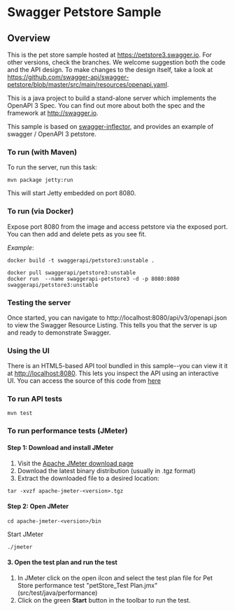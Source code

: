 # Swagger Petstore Sample

## Overview
This is the pet store sample hosted at https://petstore3.swagger.io. For other versions, check the branches.
We welcome suggestion both the code and the API design.
To make changes to the design itself, take a look at https://github.com/swagger-api/swagger-petstore/blob/master/src/main/resources/openapi.yaml.

This is a java project to build a stand-alone server which implements the OpenAPI 3 Spec.  You can find out
more about both the spec and the framework at http://swagger.io.

This sample is based on [swagger-inflector](https://github.com/swagger-api/swagger-inflector), and provides an example of swagger / OpenAPI 3 petstore.

### To run (with Maven)
To run the server, run this task:

```
mvn package jetty:run
```

This will start Jetty embedded on port 8080.

### To run (via Docker)

Expose port 8080 from the image and access petstore via the exposed port. You can then add and delete pets as you see fit.


*Example*:

```
docker build -t swaggerapi/petstore3:unstable .
```

```
docker pull swaggerapi/petstore3:unstable
docker run  --name swaggerapi-petstore3 -d -p 8080:8080 swaggerapi/petstore3:unstable
```


### Testing the server
Once started, you can navigate to http://localhost:8080/api/v3/openapi.json to view the Swagger Resource Listing.
This tells you that the server is up and ready to demonstrate Swagger.

### Using the UI
There is an HTML5-based API tool bundled in this sample--you can view it it at [http://localhost:8080](http://localhost:8080). This lets you inspect the API using an interactive UI.  You can access the source of this code from [here](https://github.com/swagger-api/swagger-ui)

### To run API tests
```
mvn test
```

### To run performance tests (JMeter)
#### Step 1: Download and install JMeter
1. Visit the [Apache JMeter download page](https://jmeter.apache.org/download_jmeter.cgi)
2. Download the latest binary distribution (usually in .tgz format)
3. Extract the downloaded file to a desired location:
```
tar -xvzf apache-jmeter-<version>.tgz
```
#### Step 2: Open JMeter
```
cd apache-jmeter-<version>/bin
```
Start JMeter
```
./jmeter
```
#### 3. Open the test plan and run the test
1. In JMeter click on the open iIcon and select the test plan file for Pet Store performance test "petStore_Test Plan.jmx"(src/test/java/performance)
2. Click on the green **Start** button in the toolbar to run the test.

